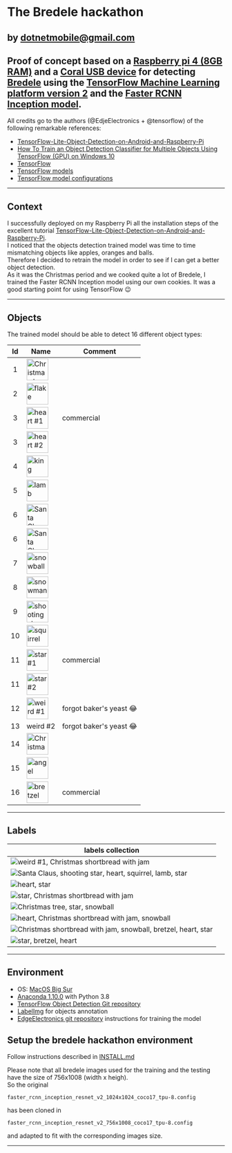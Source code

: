 # The Bredele hackathon
  by dotnetmobile@gmail.com
---

## Proof of concept based on a [Raspberry pi 4 (8GB RAM)](https://www.raspberrypi.org/products/raspberry-pi-4-model-b/) and a [Coral USB device](https://coral.ai/products/accelerator) for detecting [Bredele](https://en.wikipedia.org/wiki/Bredele) using the [TensorFlow Machine Learning platform version 2](https://www.tensorflow.org) and the [Faster RCNN Inception model](https://tfhub.dev/tensorflow/faster_rcnn/inception_resnet_v2_1024x1024/1).

All credits go to the authors (@EdjeElectronics + @tensorflow) of the following remarkable references:

* [TensorFlow-Lite-Object-Detection-on-Android-and-Raspberry-Pi](https://github.com/EdjeElectronics/TensorFlow-Lite-Object-Detection-on-Android-and-Raspberry-Pi)
* [How To Train an Object Detection Classifier for Multiple Objects Using TensorFlow (GPU) on Windows 10](https://github.com/EdjeElectronics/TensorFlow-Object-Detection-API-Tutorial-Train-Multiple-Objects-Windows-10)
* [TensorFlow](https://github.com/tensorflow)
* [TensorFlow models](https://github.com/tensorflow/models)
* [TensorFlow model configurations](https://github.com/tensorflow/models/blob/master/research/object_detection/g3doc/tf2_detection_zoo.md)

---
## Context

I successfully deployed on my Raspberry Pi all the installation steps of the excellent tutorial [TensorFlow-Lite-Object-Detection-on-Android-and-Raspberry-Pi](https://github.com/EdjeElectronics/TensorFlow-Lite-Object-Detection-on-Android-and-Raspberry-Pi).<br>
I noticed that the objects detection trained model was time to time mismatching objects like apples, oranges and balls.<br>
Therefore I decided to retrain the model in order to see if I can get a better object detection.<br>
As it was the Christmas period and we cooked quite a lot of Bredele, I trained the Faster RCNN Inception model using our own cookies.
It was a good starting point for using TensorFlow :wink:

---

## Objects

The trained model should be able to detect 16 different object types:

|  Id  | Name                                 | Comment                      |
|:----:|--------------------------------------|------------------------------|
|1     | <img title="Christmas tree" src="./images-small/training/bredelehackathon_88_of_511.jpeg" width="50" height="50"/>  | |
|2     | <img title="flake" src="./images-small/training/bredelehackathon_137_of_511.jpeg" width="50" height="50" /> | |
|3     | <img title="heart #1" src="./images-small/training/bredelehackathon_385_of_511.jpeg" width="50" height="50" /> | commercial |
|3     | <img title="heart #2" src="./images-small/training/bredelehackathon_153_of_511.jpeg" width="50" height="50" /> | |
|4     | <img title="king mage" src="./images-small/training/bredelehackathon_136_of_511.jpeg" width="50" height="50" /> | |
|5     | <img title="lamb" src="./images-small/training/bredelehackathon_157_of_511.jpeg" width="50" height="50" /> | |
|6     | <img title="Santa Claus #1" src="./images-small/training/bredelehackathon_140_of_511.jpeg" width="50" height="50" /> | |
|6     | <img title="Santa Claus #2" src="./images-small/training/bredelehackathon_133_of_511.jpeg" width="50" height="50" /> | |
|7     | <img title="snowball" src="./images-small/training/bredelehackathon_294_of_511.jpeg" width="50" height="50" /> | |
|8     | <img title="snowman" src="./images-small/training/bredelehackathon_132_of_511.jpeg" width="50" height="50" /> | |
|9     | <img title="shooting star" src="./images-small/training/bredelehackathon_156_of_511.jpeg" width="50" height="50" /> | |
|10    | <img title="squirrel" src="./images-small/training/bredelehackathon_151_of_511.jpeg" width="50" height="50" /> | |
|11    | <img title="star #1" src="./images-small/training/bredelehackathon_383_of_511.jpeg" width="50" height="50" /> | commercial |
|11    | <img title="star #2" src="./images-small/training/bredelehackathon_165_of_511.jpeg" width="50" height="50" /> | |
|12    | <img title="weird #1" src="./images-small/training/bredelehackathon_406_of_511.jpeg" width="50" height="50" /> | forgot baker's yeast :joy: |
|13    | weird #2 | forgot baker's yeast :joy: |
|14    | <img title="Christmas shortbread with jam" src="./images-small/training/bredelehackathon_290_of_511.jpeg" width="50" height="50" /> | |
|15    | <img title="angel" src="./images-small/training/bredelehackathon_148_of_511.jpeg" width="50" height="50" /> | |
|16    | <img title="bretzel" src="./images-small/training/bredelehackathon_384_of_511.jpeg" width="50" height="50" /> | commercial |

---

## Labels

| labels collection |
| ------------------- |
| <img title="weird #1, Christmas shortbread with jam" src="./doc/bredekehackathon_405_of_511.png" /> |
| <img title="Santa Claus, shooting star, heart, squirrel, lamb, star" src="./doc/bredelehackathon_22_of_511.png" /> |
| <img title="heart, star" src="./doc/bredelehackathon_77_of_511.png" /> |
| <img title="star, Christmas shortbread with jam" src="./doc/bredelehackathon_287_of_511.png" /> |
| <img title="Christmas tree, star, snowball" src="./doc/bredelehackathon_327_of_511.png" /> |
| <img title="heart, Christmas shortbread with jam, snowball" src="./doc/bredelehackathon_352_of_511.png" /> |
| <img title="Christmas shortbread with jam, snowball, bretzel, heart, star" src="./doc/bredelehackathon_370_of_511.png" /> |
| <img title="star, bretzel, heart" src="./doc/bredelehackathon_386_of_511.png" /> |


---
## Environment

* OS: [MacOS Big Sur](https://www.apple.com/uk/macos/big-sur/)
* [Anaconda 1.10.0](https://www.anaconda.com) with Python 3.8
* [TensorFlow Object Detection Git repository](https://github.com/tensorflow/models)
* [LabelImg](https://github.com/tzutalin/labelImg) for objects annotation
* [EdgeElectronics git repository](https://github.com/EdjeElectronics/TensorFlow-Object-Detection-API-Tutorial-Train-Multiple-Objects-Windows-10/archive) instructions for training the model

## Setup the bredele hackathon environment

Follow instructions described in [INSTALL.md](src="https://github.com/dotnetmobile/bredele-hackathon/INSTALL.md")

Please note that all bredele images used for the training and the testing have the size of 756x1008 (width x heigh). <br>
So the original <br>
```
faster_rcnn_inception_resnet_v2_1024x1024_coco17_tpu-8.config
```
has been cloned in <br>
```
faster_rcnn_inception_resnet_v2_756x1008_coco17_tpu-8.config
```
and adapted to fit with the corresponding images size.



___
